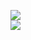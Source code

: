 [![](https://img.shields.io/badge/Made%20With-Github%20Spray-lightgrey.svg?style=for-the-badge&logo=github)](https://github.com/Annihil/github-spray#29587)  
[![](https://i.imgur.com/2DrTn0Z.gif)](https://github.com/Annihil/github-spray)